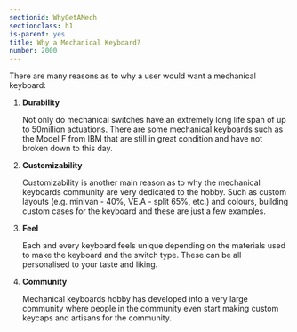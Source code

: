 ```yaml
---
sectionid: WhyGetAMech
sectionclass: h1
is-parent: yes
title: Why a Mechanical Keyboard?
number: 2000
---
```

There are many reasons as to why a user would want a mechanical keyboard:
 <ol type="1">
  <li><strong>Durability</strong></li>
  
Not only do mechanical switches have an extremely long life span of up to 50million actuations. There are some mechanical keyboards such as the Model F from IBM that are still in great condition and have not broken down to this day.
  
  <li><strong>Customizability</strong></li>
  
  Customizability is another main reason as to why the mechanical keyboards community are very dedicated to the hobby. Such as custom layouts (e.g. minivan - 40%, VE.A - split 65%, etc.) and colours, building custom cases for the keyboard and these are just a few examples.
  
  <li><strong>Feel</strong></li>
  
  Each and every keyboard feels unique depending on the materials used to make the keyboard and the switch type. These can be all personalised to your taste and liking. 

  <li><strong>Community</strong></li>
  
  Mechanical keyboards hobby has developed into a very large community where people in the community even start making custom keycaps and artisans for the community. 
</ol> 
